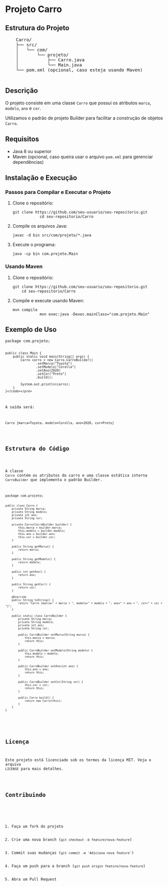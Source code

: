 <h1>Projeto Carro</h1>
    <h2>Estrutura do Projeto</h2>
    <pre>
    Carro/
    ├── src/
    │   └── com/
    │       └── projeto/
    │           ├── Carro.java
    │           └── Main.java
    └── pom.xml (opcional, caso esteja usando Maven)
    </pre>
    
 <h2>Descrição</h2>
 <p>O projeto consiste em uma classe
<code>Carro</code> que possui os atributos
<code>marca</code>,
<code>modelo</code>,
<code>ano</code> e 
<code>cor</code>.
     
Utilizamos o padrão de projeto Builder para facilitar a construção de objetos <code>Carro</code>.</p>
    
 <h2>Requisitos</h2>  <ul>
<li>Java 8 ou superior</li>
<li>Maven (opcional, caso queira usar o arquivo <code>pom.xml</code> para gerenciar dependências)</li>
</ul>
    
<h2>Instalação e Execução</h2>
<h3>Passos para Compilar e Executar o Projeto</h3>
<ol>
 <li>Clone o repositório:
 <pre><code>git clone https://github.com/seu-usuario/seu-repositorio.git
            cd seu-repositorio/Carro</code></pre>
 </li>
 <li>Compile os arquivos Java:
 <pre><code>javac -d bin src/com/projeto/*.java</code></pre>
 </li>
 <li>Execute o programa:
<pre><code>java -cp bin com.projeto.Main</code></pre>
</li>
</ol>
    
<h3>Usando Maven</h3>
 <ol>
<li>Clone o repositório:
<pre><code>git clone https://github.com/seu-usuario/seu-repositorio.git
    cd seu-repositorio/Carro</code></pre>
</li>
<li>Compile e execute usando Maven:
<pre><code>mvn compile
            mvn exec:java -Dexec.mainClass="com.projeto.Main"</code></pre>
</li>
</ol>
    
<h2>Exemplo de Uso</h2>
<pre><code>package com.projeto;

    public class Main {
        public static void main(String[] args) {
            Carro carro = new Carro.CarroBuilder()
                    .setMarca("Toyota")
                    .setModelo("Corolla")
                    .setAno(2020)
                    .setCor("Preto")
                    .build();

            System.out.println(carro);
        }
    }</code></pre>
<p>A saída será:</p>
<pre><code>Carro [marca=Toyota, modelo=Corolla, ano=2020, cor=Preto]</code></pre>
    
<h2>Estrutura do Código</h2>

<p>A classe 
<code>Carro</code> contém os atributos do carro e uma classe estática interna <code>CarroBuilder</code> que implementa o padrão Builder.</p>
<pre>
<code>package com.projeto;

    public class Carro {
        private String marca;
        private String modelo;
        private int ano;
        private String cor;

        private Carro(CarroBuilder builder) {
            this.marca = builder.marca;
            this.modelo = builder.modelo;
            this.ano = builder.ano;
            this.cor = builder.cor;
        }

        public String getMarca() {
            return marca;
        }

        public String getModelo() {
            return modelo;
        }

        public int getAno() {
            return ano;
        }

        public String getCor() {
            return cor;
        }

        @Override
        public String toString() {
            return "Carro [marca=" + marca + ", modelo=" + modelo + ", ano=" + ano + ", cor=" + cor + "]";
        }

        public static class CarroBuilder {
            private String marca;
            private String modelo;
            private int ano;
            private String cor;

            public CarroBuilder setMarca(String marca) {
                this.marca = marca;
                return this;
            }

            public CarroBuilder setModelo(String modelo) {
                this.modelo = modelo;
                return this;
            }

            public CarroBuilder setAno(int ano) {
                this.ano = ano;
                return this;
            }

            public CarroBuilder setCor(String cor) {
                this.cor = cor;
                return this;
            }

            public Carro build() {
                return new Carro(this);
            }
        }
    }
</code></pre>
    
<h2>Licença</h2>
<p>Este projeto está licenciado sob os termos da licença MIT. Veja o arquivo 
<code>LICENSE</code> para mais detalhes.</p>
    
<h2>Contribuindo</h2>


<ol>
    <li>Faça um fork do projeto</li>
    <li>Crie uma nova branch (<code>git checkout -b feature/nova-feature</code>)</li>
    <li>Commit suas mudanças (<code>git commit -m 'Adiciona nova feature'</code>)</li> 
    <li>Faça um push para a branch (<code>git push origin feature/nova-feature</code>)</li>
    <li>Abra um Pull Request</li>
</ol>
